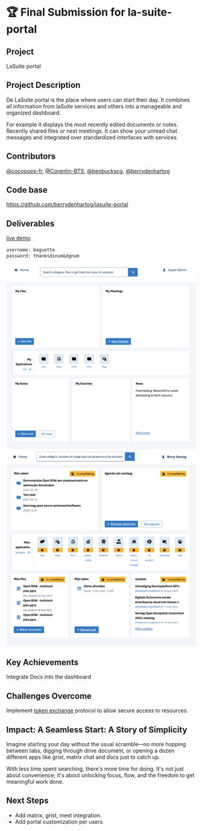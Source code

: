 # 🏆 Final Submission for la-suite-portal

## Project
LaSuite portal

## Project Description
De LaSuite portal is the place where users can start their day. It combines all information from laSuite services and others into a manageable and organized dashboard.

For example it displays the most recently edited documents or notes. Recently shared files or next meetings. It can show your unread chat messages and integrated over standardized interfaces with services.

## Contributors
<a href="https://github.com/cocopops-fr">@cocopops-fr</a>, <a href="https://github.com/Corentin-BTS">@Corentin-BTS</a>, <a href="https://github.com/benbuckscg">@benbuckscg</a>, <a href="https://github.com/berrydenhartog">@berrydenhartog</a>

## Code base
https://github.com/berrydenhartog/lasuite-portal

## Deliverables 
[live demo](https://bureaublad.apps.digilab.network/)
```
username: baguette
password: thanksdinum&dgnum
```

![Dashboard lasuite](./assets/dashboard-empty.png)
![Dashboard lasuite dutch](./assets/dashboard-dutch.png)

## Key Achievements
Integrate Docs into the dashboard

## Challenges Overcome
Implement [token exchange](https://datatracker.ietf.org/doc/html/rfc8693) protocol to allow secure access to resources.

## Impact: A Seamless Start: A Story of Simplicity

Imagine starting your day without the usual scramble—no more hopping between tabs, digging through drive document, or opening a dozen different apps like grist, matrix chat and docs just to catch up.

With less time spent searching, there's more time for doing. It's not just about convenience; it's about unlocking focus, flow, and the freedom to get meaningful work done.

## Next Steps
* Add matrix, grist, meet integration. 
* Add portal customization per users
